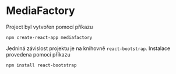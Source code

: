 # MediaFactory

Project byl vytvořen pomocí příkazu

```npm create-react-app mediafactory```

Jedniná závislost projektu je na knihovně `react-bootstrap`. Instalace provedena pomocí příkazu

```npm install react-bootstrap```
